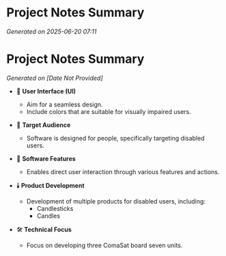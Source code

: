 # Project Notes Summary

*Generated on 2025-06-20 07:11*

# Project Notes Summary

*Generated on [Date Not Provided]*

- 🎨 **User Interface (UI)**
  - Aim for a seamless design.
  - Include colors that are suitable for visually impaired users.

- 👥 **Target Audience**
  - Software is designed for people, specifically targeting disabled users.

- 🔧 **Software Features**
  - Enables direct user interaction through various features and actions.

- 🕯️ **Product Development**
  - Development of multiple products for disabled users, including:
    - Candlesticks
    - Candles

- 🛠️ **Technical Focus**
  - Focus on developing three ComaSat board seven units.